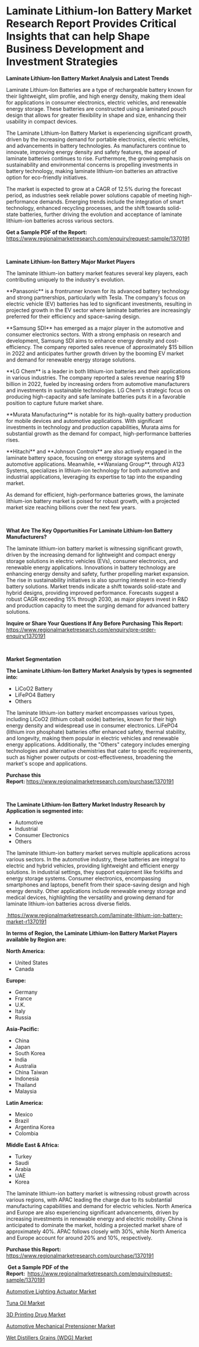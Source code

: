 <p><h1>Laminate Lithium-Ion Battery Market Research Report Provides Critical Insights that can help Shape Business Development and Investment Strategies</h1></p><p><strong>Laminate Lithium-Ion Battery Market Analysis and Latest Trends</strong></p>
<p><p>Laminate Lithium-Ion Batteries are a type of rechargeable battery known for their lightweight, slim profile, and high energy density, making them ideal for applications in consumer electronics, electric vehicles, and renewable energy storage. These batteries are constructed using a laminated pouch design that allows for greater flexibility in shape and size, enhancing their usability in compact devices.</p><p>The Laminate Lithium-Ion Battery Market is experiencing significant growth, driven by the increasing demand for portable electronics, electric vehicles, and advancements in battery technologies. As manufacturers continue to innovate, improving energy density and safety features, the appeal of laminate batteries continues to rise. Furthermore, the growing emphasis on sustainability and environmental concerns is propelling investments in battery technology, making laminate lithium-ion batteries an attractive option for eco-friendly initiatives.</p><p>The market is expected to grow at a CAGR of 12.5% during the forecast period, as industries seek reliable power solutions capable of meeting high-performance demands. Emerging trends include the integration of smart technology, enhanced recycling processes, and the shift towards solid-state batteries, further driving the evolution and acceptance of laminate lithium-ion batteries across various sectors.</p></p>
<p><strong>Get a Sample PDF of the Report:&nbsp;</strong> <a href="https://www.regionalmarketresearch.com/enquiry/request-sample/1370191">https://www.regionalmarketresearch.com/enquiry/request-sample/1370191</a></p>
<p>&nbsp;</p>
<p><strong>Laminate Lithium-Ion Battery Major Market Players</strong></p>
<p><p>The laminate lithium-ion battery market features several key players, each contributing uniquely to the industry's evolution. </p><p>**Panasonic** is a frontrunner known for its advanced battery technology and strong partnerships, particularly with Tesla. The company's focus on electric vehicle (EV) batteries has led to significant investments, resulting in projected growth in the EV sector where laminate batteries are increasingly preferred for their efficiency and space-saving design.</p><p>**Samsung SDI** has emerged as a major player in the automotive and consumer electronics sectors. With a strong emphasis on research and development, Samsung SDI aims to enhance energy density and cost-efficiency. The company reported sales revenue of approximately $15 billion in 2022 and anticipates further growth driven by the booming EV market and demand for renewable energy storage solutions.</p><p>**LG Chem** is a leader in both lithium-ion batteries and their applications in various industries. The company reported a sales revenue nearing $19 billion in 2022, fueled by increasing orders from automotive manufacturers and investments in sustainable technologies. LG Chem's strategic focus on producing high-capacity and safe laminate batteries puts it in a favorable position to capture future market share.</p><p>**Murata Manufacturing** is notable for its high-quality battery production for mobile devices and automotive applications. With significant investments in technology and production capabilities, Murata aims for substantial growth as the demand for compact, high-performance batteries rises.</p><p>**Hitachi** and **Johnson Controls** are also actively engaged in the laminate battery space, focusing on energy storage systems and automotive applications. Meanwhile, **Wanxiang Group**, through A123 Systems, specializes in lithium-ion technology for both automotive and industrial applications, leveraging its expertise to tap into the expanding market. </p><p>As demand for efficient, high-performance batteries grows, the laminate lithium-ion battery market is poised for robust growth, with a projected market size reaching billions over the next few years.</p></p>
<p>&nbsp;</p>
<p><strong>What Are The Key Opportunities For Laminate Lithium-Ion Battery Manufacturers?</strong></p>
<p><p>The laminate lithium-ion battery market is witnessing significant growth, driven by the increasing demand for lightweight and compact energy storage solutions in electric vehicles (EVs), consumer electronics, and renewable energy applications. Innovations in battery technology are enhancing energy density and safety, further propelling market expansion. The rise in sustainability initiatives is also spurring interest in eco-friendly battery solutions. Market trends indicate a shift towards solid-state and hybrid designs, providing improved performance. Forecasts suggest a robust CAGR exceeding 15% through 2030, as major players invest in R&D and production capacity to meet the surging demand for advanced battery solutions.</p></p>
<p><strong>Inquire or Share Your Questions If Any Before Purchasing This Report:</strong> <a href="https://www.regionalmarketresearch.com/enquiry/pre-order-enquiry/1370191">https://www.regionalmarketresearch.com/enquiry/pre-order-enquiry/1370191</a></p>
<p>&nbsp;</p>
<p><strong>Market Segmentation</strong></p>
<p><strong>The Laminate Lithium-Ion Battery Market Analysis by types is segmented into:</strong></p>
<p><ul><li>LiCoO2 Battery</li><li>LiFePO4 Battery</li><li>Others</li></ul></p>
<p><p>The laminate lithium-ion battery market encompasses various types, including LiCoO2 (lithium cobalt oxide) batteries, known for their high energy density and widespread use in consumer electronics. LiFePO4 (lithium iron phosphate) batteries offer enhanced safety, thermal stability, and longevity, making them popular in electric vehicles and renewable energy applications. Additionally, the "Others" category includes emerging technologies and alternative chemistries that cater to specific requirements, such as higher power outputs or cost-effectiveness, broadening the market's scope and applications.</p></p>
<p><strong>Purchase this Report:&nbsp;</strong><a href="https://www.regionalmarketresearch.com/purchase/1370191">https://www.regionalmarketresearch.com/purchase/1370191</a></p>
<p>&nbsp;</p>
<p><strong>The Laminate Lithium-Ion Battery Market Industry Research by Application is segmented into:</strong></p>
<p><ul><li>Automotive</li><li>Industrial</li><li>Consumer Electronics</li><li>Others</li></ul></p>
<p><p>The laminate lithium-ion battery market serves multiple applications across various sectors. In the automotive industry, these batteries are integral to electric and hybrid vehicles, providing lightweight and efficient energy solutions. In industrial settings, they support equipment like forklifts and energy storage systems. Consumer electronics, encompassing smartphones and laptops, benefit from their space-saving design and high energy density. Other applications include renewable energy storage and medical devices, highlighting the versatility and growing demand for laminate lithium-ion batteries across diverse fields.</p></p>
<p><a href="https://www.regionalmarketresearch.com/laminate-lithium-ion-battery-market-r1370191">&nbsp;https://www.regionalmarketresearch.com/laminate-lithium-ion-battery-market-r1370191</a></p>
<p><strong>In terms of Region, the Laminate Lithium-Ion Battery Market Players available by Region are:</strong></p>
<p>
    <p> <strong> North America: </strong>
        <ul>
            <li>United States</li>
            <li>Canada</li>
        </ul>
        </p> 
    <p> <strong> Europe: </strong>
        <ul>
            <li>Germany</li>
            <li>France</li>
            <li>U.K.</li>
            <li>Italy</li>
            <li>Russia</li>
        </ul>
        </p> 
    <p> <strong> Asia-Pacific: </strong>
        <ul>
            <li>China</li>
            <li>Japan</li>
            <li>South Korea</li>
            <li>India</li>
            <li>Australia</li>
            <li>China Taiwan</li>
            <li>Indonesia</li>
            <li>Thailand</li>
            <li>Malaysia</li>
        </ul>
        </p> 
    <p> <strong> Latin America: </strong>
        <ul>
            <li>Mexico</li>
            <li>Brazil</li>
            <li>Argentina Korea</li>
            <li>Colombia</li>
        </ul>
        </p> 
    <p> <strong> Middle East & Africa: </strong>
        <ul>
            <li>Turkey</li>
            <li>Saudi</li>
            <li>Arabia</li>
            <li>UAE</li>
            <li>Korea</li>
        </ul>
    </p>
    </p>
<p><p>The laminate lithium-ion battery market is witnessing robust growth across various regions, with APAC leading the charge due to its substantial manufacturing capabilities and demand for electric vehicles. North America and Europe are also experiencing significant advancements, driven by increasing investments in renewable energy and electric mobility. China is anticipated to dominate the market, holding a projected market share of approximately 40%. APAC follows closely with 30%, while North America and Europe account for around 20% and 10%, respectively.</p></p>
<p><strong>Purchase this Report: </strong><a href="https://www.regionalmarketresearch.com/purchase/1370191">https://www.regionalmarketresearch.com/purchase/1370191</a></p>
<p>&nbsp;<strong>Get a Sample PDF of the Report:&nbsp;&nbsp;</strong><a href="https://www.regionalmarketresearch.com/enquiry/request-sample/1370191">https://www.regionalmarketresearch.com/enquiry/request-sample/1370191</a></p>
<p><strong></strong></p>
<p><p><a href="https://medium.com/@keatonnader2023/automotive-lighting-actuator-market-outlook-and-forecast-from-2024-to-2031-9427727c534a?postPublishedType=repub">Automotive Lighting Actuator Market</a></p><p><a href="https://www.linkedin.com/pulse/booming-tuna-oil-market-sector-analysis-growth-projections-8kwze">Tuna Oil Market</a></p><p><a href="https://www.linkedin.com/pulse/3d-printing-drug-market-insights-products-regional-analysis-gp6ge">3D Printing Drug Market</a></p><p><a href="https://medium.com/@keatonnader2023/automotive-mechanical-pretensioner-market-evolution-global-trends-and-regional-dynamics-2024-3784c6cd1ccc?postPublishedType=repub">Automotive Mechanical Pretensioner Market</a></p><p><a href="https://issuu.com/reportprime-2/docs/wet-distillers-grains-wdg-market-si_f25f12ea181f4b">Wet Distillers Grains (WDG) Market</a></p></p>